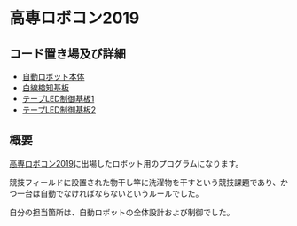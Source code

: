 # 高専ロボコン2019

## コード置き場及び詳細

- [自動ロボット本体](https://github.com/UnknownSP/stm32f_system_AutoMachine_2019)
- [白線検知基板](https://github.com/UnknownSP/PIC16F-PHOLATO-KIBAN-TEMPLATE)
- [テープLED制御基板1](https://github.com/UnknownSP/PIC16f1938-RBKN-TapeLED-Sending)
- [テープLED制御基板2](https://github.com/UnknownSP/PIC16f1938-RBKN-TapeLED-Com)

## 概要

[高専ロボコン2019](https://official-robocon.com/history/kosen/history/32th/)に出場したロボット用のプログラムになります。

競技フィールドに設置された物干し竿に洗濯物を干すという競技課題であり、かつ一台は自動でなければならないというルールでした。

自分の担当箇所は、自動ロボットの全体設計および制御でした。
